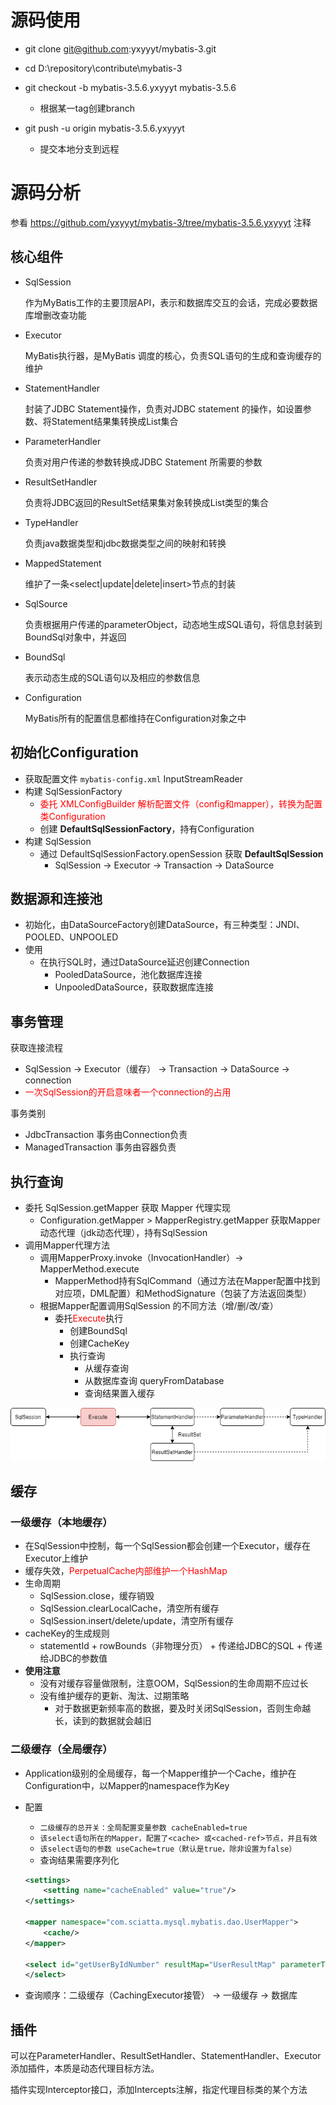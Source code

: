# 源码使用

-  git clone git@github.com:yxyyyt/mybatis-3.git
-  cd D:\repository\contribute\mybatis-3
-  git checkout -b mybatis-3.5.6.yxyyyt mybatis-3.5.6

   - 根据某一tag创建branch
-  git push -u origin mybatis-3.5.6.yxyyyt
   - 提交本地分支到远程



# 源码分析

参看 https://github.com/yxyyyt/mybatis-3/tree/mybatis-3.5.6.yxyyyt 注释



## 核心组件

- SqlSession

  作为MyBatis工作的主要顶层API，表示和数据库交互的会话，完成必要数据库增删改查功能

- Executor

  MyBatis执行器，是MyBatis 调度的核心，负责SQL语句的生成和查询缓存的维护

- StatementHandler

  封装了JDBC Statement操作，负责对JDBC statement 的操作，如设置参数、将Statement结果集转换成List集合

- ParameterHandler

  负责对用户传递的参数转换成JDBC Statement 所需要的参数

- ResultSetHandler

  负责将JDBC返回的ResultSet结果集对象转换成List类型的集合

- TypeHandler

  负责java数据类型和jdbc数据类型之间的映射和转换

- MappedStatement

  维护了一条<select|update|delete|insert>节点的封装

- SqlSource

  负责根据用户传递的parameterObject，动态地生成SQL语句，将信息封装到BoundSql对象中，并返回

- BoundSql

  表示动态生成的SQL语句以及相应的参数信息

- Configuration

  MyBatis所有的配置信息都维持在Configuration对象之中



## 初始化Configuration

- 获取配置文件 `mybatis-config.xml` InputStreamReader
- 构建 SqlSessionFactory
  - <font color=red>委托 XMLConfigBuilder 解析配置文件（config和mapper），转换为配置类Configuration</font>
  - 创建 **DefaultSqlSessionFactory**，持有Configuration
- 构建 SqlSession
  - 通过 DefaultSqlSessionFactory.openSession 获取 **DefaultSqlSession**
    - SqlSession -> Executor -> Transaction -> DataSource



## 数据源和连接池

- 初始化，由DataSourceFactory创建DataSource，有三种类型：JNDI、POOLED、UNPOOLED
- 使用
  - 在执行SQL时，通过DataSource延迟创建Connection
    - PooledDataSource，池化数据库连接
    - UnpooledDataSource，获取数据库连接



## 事务管理

获取连接流程

- SqlSession -> Executor（缓存） -> Transaction -> DataSource -> connection
- <font color=red>一次SqlSession的开启意味者一个connection的占用</font>

事务类别

- JdbcTransaction 事务由Connection负责
- ManagedTransaction 事务由容器负责



## 执行查询

- 委托 SqlSession.getMapper 获取 Mapper 代理实现
  - Configuration.getMapper > MapperRegistry.getMapper 获取Mapper动态代理（jdk动态代理），持有SqlSession
- 调用Mapper代理方法
  - 调用MapperProxy.invoke（InvocationHandler）-> MapperMethod.execute
    - MapperMethod持有SqlCommand（通过方法在Mapper配置中找到对应项，DML配置）和MethodSignature（包装了方法返回类型）
  - 根据Mapper配置调用SqlSession 的不同方法（增/删/改/查）
    - 委托<font color=red>Execute</font>执行
      - 创建BoundSql
      - 创建CacheKey
      - 执行查询
        - 从缓存查询
        - 从数据库查询 queryFromDatabase
        - 查询结果置入缓存

![mybatis_query.drawio](Mybatis源码分析.assets/mybatis_query.drawio.png)



## 缓存

### 一级缓存（本地缓存）

- 在SqlSession中控制，每一个SqlSession都会创建一个Executor，缓存在Executor上维护
- 缓存失效，<font color=red>PerpetualCache内部维护一个HashMap</font>
- 生命周期
  - SqlSession.close，缓存销毁
  - SqlSession.clearLocalCache，清空所有缓存
  - SqlSession.insert/delete/update，清空所有缓存
- cacheKey的生成规则
  - statementId + rowBounds（非物理分页） + 传递给JDBC的SQL + 传递给JDBC的参数值
- **使用注意**
  - 没有对缓存容量做限制，注意OOM，SqlSession的生命周期不应过长
  - 没有维护缓存的更新、淘汰、过期策略
    - 对于数据更新频率高的数据，要及时关闭SqlSession，否则生命越长，读到的数据就会越旧



### 二级缓存（全局缓存）

- Application级别的全局缓存，每一个Mapper维护一个Cache，维护在Configuration中，以Mapper的namespace作为Key

- 配置

  - `二级缓存的总开关：全局配置变量参数 cacheEnabled=true`
  - `该select语句所在的Mapper，配置了<cache> 或<cached-ref>节点，并且有效`
  - `该select语句的参数 useCache=true（默认是true，除非设置为false）`
  - 查询结果需要序列化

  ```xml
  <settings>
      <setting name="cacheEnabled" value="true"/>
  </settings>
  
  <mapper namespace="com.sciatta.mysql.mybatis.dao.UserMapper">
      <cache/>
  </mapper>
  
  <select id="getUserByIdNumber" resultMap="UserResultMap" parameterType="java.lang.String" useCache="true">
  </select>
  ```

- 查询顺序：二级缓存（CachingExecutor接管） -> 一级缓存 -> 数据库



## 插件

可以在ParameterHandler、ResultSetHandler、StatementHandler、Executor添加插件，本质是动态代理目标方法。

插件实现Interceptor接口，添加Intercepts注解，指定代理目标类的某个方法

